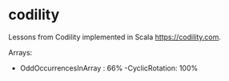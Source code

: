 # codility
Lessons from Codility implemented in Scala https://codility.com.

Arrays:
 - OddOccurrencesInArray : 66%
 -CyclicRotation: 100%

